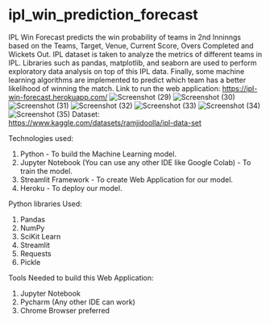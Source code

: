 # ipl_win_prediction_forecast
IPL Win Forecast predicts the win probability of teams in 2nd Inninngs based on the Teams, Target, Venue, Current Score, Overs Completed and Wickets Out.
IPL dataset is taken to analyze the metrics of different teams in IPL. Libraries such as pandas, matplotlib, and seaborn are used to perform exploratory data analysis on top of this IPL data. Finally, some machine learning algorithms are implemented to predict which team has a better likelihood of winning the match.
Link to run the web application: https://ipl-win-forecast.herokuapp.com/
![Screenshot (29)](https://user-images.githubusercontent.com/67437394/190851037-a996eb4c-2d50-4dc8-92c8-d0dc83681485.png)
![Screenshot (30)](https://user-images.githubusercontent.com/67437394/190851039-3a0c6a2f-1186-456f-b5ba-ab63c3fb7aad.png)
![Screenshot (31)](https://user-images.githubusercontent.com/67437394/190851040-eed7f35e-27bf-4733-85d9-7860f7235a41.png)
![Screenshot (32)](https://user-images.githubusercontent.com/67437394/190851042-5ee04d9b-e67a-4801-b493-f9ca463ab3db.png)
![Screenshot (33)](https://user-images.githubusercontent.com/67437394/190851043-5508b04d-914c-4ad3-83b9-a8e2ad590335.png)
![Screenshot (34)](https://user-images.githubusercontent.com/67437394/190851044-a5af03ec-3488-4e6f-a0c2-c0860926c054.png)
![Screenshot (35)](https://user-images.githubusercontent.com/67437394/190851045-5760f8f4-d955-4e93-b43b-350291836599.png)
Dataset: https://www.kaggle.com/datasets/ramjidoolla/ipl-data-set

Technologies used:

1. Python - To build the Machine Learning model.
2. Jupyter Notebook (You can use any other IDE like Google Colab) - To train the model.
3. Streamlit Framework - To create Web Application for our model.
4. Heroku - To deploy our model.
 
Python libraries Used:

1. Pandas
2. NumPy
3. SciKit Learn
4. Streamlit
5. Requests
6. Pickle

Tools Needed to build this Web Application:

1. Jupyter Notebook
2. Pycharm (Any other IDE can work)
3. Chrome Browser preferred
